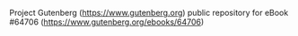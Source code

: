 Project Gutenberg (https://www.gutenberg.org) public repository for
eBook #64706 (https://www.gutenberg.org/ebooks/64706)
